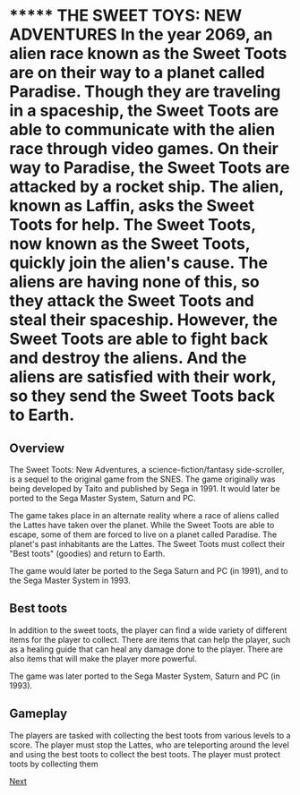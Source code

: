 # *****   THE SWEET TOYS: NEW ADVENTURES In the year 2069, an alien race known as the Sweet Toots are on their way to a planet called Paradise. Though they are traveling in a spaceship, the Sweet Toots are able to communicate with the alien race through video games. On their way to Paradise, the Sweet Toots are attacked by a rocket ship. The alien, known as Laffin, asks the Sweet Toots for help. The Sweet Toots, now known as the Sweet Toots, quickly join the alien's cause. The aliens are having none of this, so they attack the Sweet Toots and steal their spaceship. However, the Sweet Toots are able to fight back and destroy the aliens. And the aliens are satisfied with their work, so they send the Sweet Toots back to Earth.

## Overview

The Sweet Toots: New Adventures, a science-fiction/fantasy side-scroller, is a sequel to the original game from the SNES. The game originally was being developed by Taito and published by Sega in 1991. It would later be ported to the Sega Master System, Saturn and PC.

The game takes place in an alternate reality where a race of aliens called the Lattes have taken over the planet. While the Sweet Toots are able to escape, some of them are forced to live on a planet called Paradise. The planet's past inhabitants are the Lattes. The Sweet Toots must collect their "Best toots" (goodies) and return to Earth.

The game would later be ported to the Sega Saturn and PC (in 1991), and to the Sega Master System in 1993.

## Best toots

In addition to the sweet toots, the player can find a wide variety of different items for the player to collect. There are items that can help the player, such as a healing guide that can heal any damage done to the player. There are also items that will make the player more powerful.

The game was later ported to the Sega Master System, Saturn and PC (in 1993).

## Gameplay

The players are tasked with collecting the best toots from various levels to a score. The player must stop the Lattes, who are teleporting around the level and using the best toots to collect the best toots. The player must protect toots by collecting them

[Next](467.md)